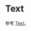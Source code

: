 # Text

参考 [Text](https://developer.harmonyos.com/cn/docs/documentation/doc-references/lite-wearable-basic-text-0000001060384604)。